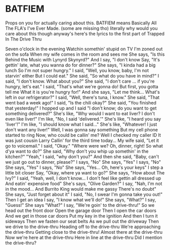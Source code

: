 # BATFIEM
Props on you for actually caring about this.
BATFIEM means Basically All The FLA's I've Ever Made. (some are missing tho)
literally why would you care about this though
anyway's here's the lyrics to the first part of Trapped In The Drive Thru


Seven o'clock in the evening
Watchin somethin' stupid on TV
I'm zoned out on the sofa
When my wife comes in the room and sees me
She says, "Is this Behind the Music with Lynyrd Skynyrd?"
And I say, "I don't know
Say, "It's gettin' late, what you wanna do for dinner?"
She says, "I kinda had a big lunch
So I'm not super hungry."
I said, "Well, you know, baby, I'm not starvin' either
But I could eat."
She said, "So what do you have in mind?"
I said, "I don't know. What about you?"
She said, "I don't care ... if you're hungry, let's eat."
I said, "That's what we're gonna do!
But first, you gotta tell me
What it is you're hungry for!"
And she says, "Let me think...
What's left in our refrigerator?"
I said, "Well, there's tuna, I know."
She said, "That went bad a week ago!"
I said, "Is the chili okay?"
She said, "You finished that yesterday!"
I hopped up and I said
"I don't know; do you want to get something delivered?"
She's like, "Why would I want to eat liver?
I don't even like liver!"
I'm like, "No, I said 'delivered.'"
She's like, "I heard you say 'liver'!"
I'm like, "I should know what I said..."
She's like, "Whatever! I just don't want any liver!"
Well, I was gonna say something
But my cell phone started to ring
Now, who could be callin' me?
Well I checked my caller ID
It was just cousin Larry
Callin' for the third time today...
My wife said, "Let it go to voicemail."
I said, "Okay."
"Where were we? Oh, dinner, right!
So what d'ya want to do?"
She said, "Why don't you whip up somethin' in the kitchen?"
"Yeah," I said, "why don't you?"
And then she said, "Baby, can't we just go out to dinner, please?"
I says, "No"
She says, "Yes"
I says, "No"
She says, "Yes"
I says, "No"
She says, "Yes...
Oh, here's your keys"
I step a little bit closer
Say, "Okay, where ya want to go?"
She says, "How about The Ivy?"
I said, "Yeah, well, I don't know...
I don't feel like gettin all dressed up
And eatin' expensive food"
She's says, "Olive Garden?"
I say, "Nah, I'm not in the mood...
And Burrito King would make me gassy
There's no doubt"
She says, "Just forget about it"
I said, "No, I swear I'm gonna take you out!"
Then I get an idea
I say, "I know what we'll do!"
She says, "What?"
I say, "Guess!"
She says "What?"
I say, "We're goin' to the drive-thru!"
So we head out the front door
Open the garage door
Then I open the car doors
And we get in those car doors
Put my key in the ignition
And then I turn it sideways
Then we fasten our seat belts
As we pull out the driveway
Then we drive to the drive-thru
Heading off to the drive-thru
We're approaching the drive-thru
Getting close to the drive-thru!
Almost there at the drive-thru
Now we're here at the drive-thru
Here in line at the drive-thru
Did I mention the drive-thru?
